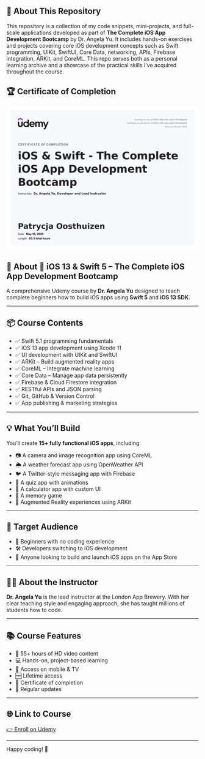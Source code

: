 ## 📂 About This Repository

This repository is a collection of my code snippets, mini-projects, and full-scale applications developed as part of **The Complete iOS App Development Bootcamp** by Dr. Angela Yu. It includes hands-on exercises and projects covering core iOS development concepts such as Swift programming, UIKit, SwiftUI, Core Data, networking, APIs, Firebase integration, ARKit, and CoreML. This repo serves both as a personal learning archive and a showcase of the practical skills I’ve acquired throughout the course.

## 🏆 Certificate of Completion

[![Certificate](./certificate/certificate.jpg)](https://www.udemy.com/certificate/UC-bc732917-d6f2-446c-ba03-7357b68abfd5/)


## 📂 About 📱 iOS 13 & Swift 5 – The Complete iOS App Development Bootcamp

A comprehensive Udemy course by **Dr. Angela Yu** designed to teach complete beginners how to build iOS apps using **Swift 5** and **iOS 13 SDK**.

---

## 📦 Course Contents

- ✅ Swift 5.1 programming fundamentals
- ✅ iOS 13 app development using Xcode 11
- ✅ UI development with UIKit and SwiftUI
- ✅ ARKit – Build augmented reality apps
- ✅ CoreML – Integrate machine learning
- ✅ Core Data – Manage app data persistently
- ✅ Firebase & Cloud Firestore integration
- ✅ RESTful APIs and JSON parsing
- ✅ Git, GitHub & Version Control
- ✅ App publishing & marketing strategies

---

## 💡 What You’ll Build

You’ll create **15+ fully functional iOS apps**, including:

- 📷 A camera and image recognition app using CoreML
- 🌦 A weather forecast app using OpenWeather API
- 🐦 A Twitter-style messaging app with Firebase
- 🧭 A quiz app with animations
- 🔢 A calculator app with custom UI
- 🧠 A memory game
- 🧪 Augmented Reality experiences using ARKit

---

## 🎯 Target Audience

- 🚀 Beginners with no coding experience
- 🛠 Developers switching to iOS development
- 📱 Anyone looking to build and launch iOS apps on the App Store

---

## 🧑‍🏫 About the Instructor

**Dr. Angela Yu** is the lead instructor at the London App Brewery. With her clear teaching style and engaging approach, she has taught millions of students how to code.

---

## 📚 Course Features

- 🎥 55+ hours of HD video content
- 💻 Hands-on, project-based learning
- 📱 Access on mobile & TV
- 🆓 Lifetime access
- 📜 Certificate of completion
- 🔄 Regular updates

---

## 🌐 Link to Course

[👉 Enroll on Udemy](https://www.udemy.com/course/ios-13-app-development-bootcamp/)

---
Happy coding! 🚀
